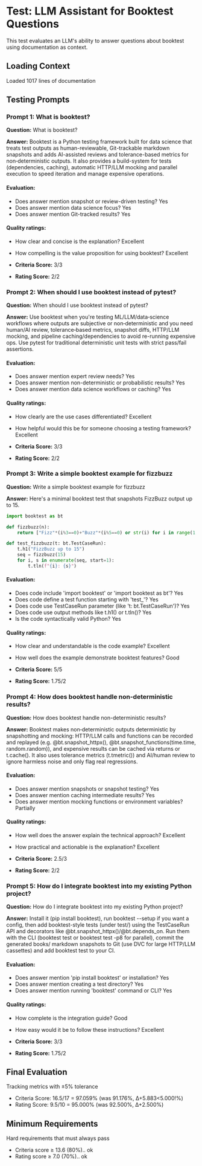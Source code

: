 # Test: LLM Assistant for Booktest Questions

This test evaluates an LLM's ability to answer questions about booktest
using documentation as context.


## Loading Context

Loaded 1017 lines of documentation


## Testing Prompts


### Prompt 1: What is booktest?

**Question:** What is booktest?

**Answer:**
Booktest is a Python testing framework built for data science that treats test outputs as human-reviewable, Git-trackable markdown snapshots and adds AI-assisted reviews and tolerance-based metrics for non‑deterministic outputs. It also provides a build-system for tests (dependencies, caching), automatic HTTP/LLM mocking and parallel execution to speed iteration and manage expensive operations.


#### Evaluation:

 * Does answer mention snapshot or review-driven testing? Yes
 * Does answer mention data science focus? Yes
 * Does answer mention Git-tracked results? Yes

#### Quality ratings:

 * How clear and concise is the explanation? Excellent
 * How compelling is the value proposition for using booktest? Excellent

 * **Criteria Score:** 3/3
 * **Rating Score:** 2/2


### Prompt 2: When should I use booktest instead of pytest?

**Question:** When should I use booktest instead of pytest?

**Answer:**
Use booktest when you're testing ML/LLM/data‑science workflows where outputs are subjective or non‑deterministic and you need human/AI review, tolerance‑based metrics, snapshot diffs, HTTP/LLM mocking, and pipeline caching/dependencies to avoid re-running expensive ops. Use pytest for traditional deterministic unit tests with strict pass/fail assertions.


#### Evaluation:

 * Does answer mention expert review needs? Yes
 * Does answer mention non-deterministic or probabilistic results? Yes
 * Does answer mention data science workflows or caching? Yes

#### Quality ratings:

 * How clearly are the use cases differentiated? Excellent
 * How helpful would this be for someone choosing a testing framework? Excellent

 * **Criteria Score:** 3/3
 * **Rating Score:** 2/2


### Prompt 3: Write a simple booktest example for fizzbuzz

**Question:** Write a simple booktest example for fizzbuzz

**Answer:**
Here's a minimal booktest test that snapshots FizzBuzz output up to 15. 

```python
import booktest as bt

def fizzbuzz(n):
    return ["Fizz"*(i%3==0)+"Buzz"*(i%5==0) or str(i) for i in range(1, n+1)]

def test_fizzbuzz(t: bt.TestCaseRun):
    t.h1("FizzBuzz up to 15")
    seq = fizzbuzz(15)
    for i, s in enumerate(seq, start=1):
        t.tln(f"{i}: {s}")
```


#### Evaluation:

 * Does code include 'import booktest' or 'import booktest as bt'? Yes
 * Does code define a test function starting with 'test_'? Yes
 * Does code use TestCaseRun parameter (like 't: bt.TestCaseRun')? Yes
 * Does code use output methods like t.h1() or t.tln()? Yes
 * Is the code syntactically valid Python? Yes

#### Quality ratings:

 * How clear and understandable is the code example? Excellent
 * How well does the example demonstrate booktest features? Good

 * **Criteria Score:** 5/5
 * **Rating Score:** 1.75/2


### Prompt 4: How does booktest handle non-deterministic results?

**Question:** How does booktest handle non-deterministic results?

**Answer:**
Booktest makes non‑deterministic outputs deterministic by snapshotting and mocking: HTTP/LLM calls and functions can be recorded and replayed (e.g. @bt.snapshot_httpx(), @bt.snapshot_functions(time.time, random.random)), and expensive results can be cached via returns or t.cache().  It also uses tolerance metrics (t.tmetric()) and AI/human review to ignore harmless noise and only flag real regressions.


#### Evaluation:

 * Does answer mention snapshots or snapshot testing? Yes
 * Does answer mention caching intermediate results? Yes
 * Does answer mention mocking functions or environment variables? Partially

#### Quality ratings:

 * How well does the answer explain the technical approach? Excellent
 * How practical and actionable is the explanation? Excellent

 * **Criteria Score:** 2.5/3
 * **Rating Score:** 2/2


### Prompt 5: How do I integrate booktest into my existing Python project?

**Question:** How do I integrate booktest into my existing Python project?

**Answer:**
Install it (pip install booktest), run booktest --setup if you want a config, then add booktest-style tests (under test/) using the TestCaseRun API and decorators like @bt.snapshot_httpx()/@bt.depends_on. Run them with the CLI (booktest test or booktest test -p8 for parallel), commit the generated books/ markdown snapshots to Git (use DVC for large HTTP/LLM cassettes) and add booktest test to your CI.


#### Evaluation:

 * Does answer mention 'pip install booktest' or installation? Yes
 * Does answer mention creating a test directory? Yes
 * Does answer mention running 'booktest' command or CLI? Yes

#### Quality ratings:

 * How complete is the integration guide? Good
 * How easy would it be to follow these instructions? Excellent

 * **Criteria Score:** 3/3
 * **Rating Score:** 1.75/2


## Final Evaluation

Tracking metrics with ±5% tolerance

 * Criteria Score: 16.5/17 = 97.059% (was 91.176%, Δ+5.883<5.000!%)
 * Rating Score: 9.5/10 = 95.000% (was 92.500%, Δ+2.500%)


## Minimum Requirements

Hard requirements that must always pass

 * Criteria score ≥ 13.6 (80%).. ok
 * Rating score ≥ 7.0 (70%).. ok
